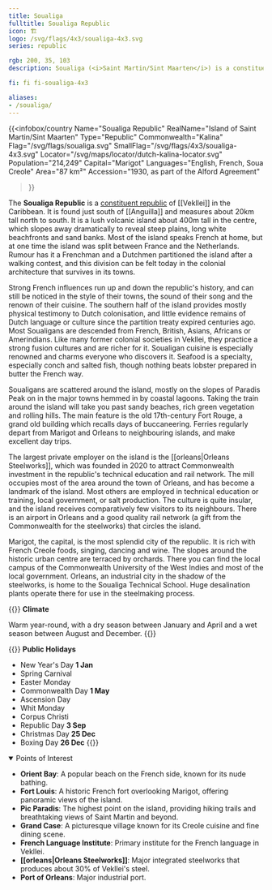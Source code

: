 ```yaml
---
title: Soualiga
fulltitle: Soualiga Republic
icon: 🏗️
logo: /svg/flags/4x3/soualiga-4x3.svg
series: republic

rgb: 200, 35, 103
description: Soualiga (<i>Saint Martin/Sint Maarten</i>) is a constituent republic of Vekllei located in the Lesser Antilles of the Caribbean Sea.

fi: fi fi-soualiga-4x3

aliases:
- /soualiga/
---
```

{{<infobox/country
	 Name="Soualiga Republic"
	 RealName="Island of Saint Martin/Sint Maarten"
	 Type="Republic"
	 Commonwealth="Kalina"
	 Flag="/svg/flags/soualiga.svg"
	 SmallFlag="/svg/flags/4x3/soualiga-4x3.svg"
	 Locator="/svg/maps/locator/dutch-kalina-locator.svg"
	 Population="214,249"
	 Capital="Marigot"
	 Languages="English, French, Soua Creole"
	 Area="87 km²"
	 Accession="1930, as part of the Alford Agreement"
 >}}

The <span class="fi fi-soualiga-4x3"></span> **Soualiga Republic** is a [constituent republic](/republics/) of [[Vekllei]] in the Caribbean. It is found just south of [[Anguilla]] and measures about 20km tall north to south. It is a lush volcanic island about 400m tall in the centre, which slopes away dramatically to reveal steep plains, long white beachfronts and sand banks. Most of the island speaks French at home, but at one time the island was split between France and the Netherlands. Rumour has it a Frenchman and a Dutchmen partitioned the island after a walking contest, and this division can be felt today in the colonial architecture that survives in its towns.

Strong French influences run up and down the republic's history, and can still be noticed in the style of their towns, the sound of their song and the renown of their cuisine. The southern half of the island provides mostly physical testimony to Dutch colonisation, and little evidence remains of Dutch language or culture since the partition treaty expired centuries ago. Most Soualigans are descended from French, British, Asians, Africans or Amerindians. Like many former colonial societies in Vekllei, they practice a strong fusion cultures and are richer for it. Soualigan cuisine is especially renowned and charms everyone who discovers it. Seafood is a specialty, especially conch and salted fish, though nothing beats lobster prepared in butter the French way.

Soualigans are scattered around the island, mostly on the slopes of Paradis Peak on in the major towns hemmed in by coastal lagoons. Taking the train around the island will take you past sandy beaches, rich green vegetation and rolling hills. The main feature is the old 17th-century Fort Rouge, a grand old building which recalls days of buccaneering. Ferries regularly depart from Marigot and Orleans to neighbouring islands, and make excellent day trips.

The largest private employer on the island is the [[orleans|Orleans Steelworks]], which was founded in 2020 to attract Commonwealth investment in the republic's technical education and rail network. The mill occupies most of the area around the town of Orleans, and has become a landmark of the island. Most others are employed in technical education or training, local government, or salt production. The culture is quite insular, and the island receives comparatively few visitors to its neighbours. There is an airport in Orleans and a good quality rail network (a gift from the Commonwealth for the steelworks) that circles the island. 

Marigot, the capital, is the most splendid city of the republic. It is rich with French Creole foods, singing, dancing and wine. The slopes around the historic urban centre are terraced by orchards. There you can find the local campus of the Commonwealth University of the West Indies and most of the local government. Orleans, an industrial city in the shadow of the steelworks, is home to the Soualiga Technical School. Huge desalination plants operate there for use in the steelmaking process.

{{<note table>}}
**Climate**

Warm year-round, with a dry season between January and April and a wet season between August and December.
{{</note>}}

{{<note table>}}
**Public Holidays**

* New Year's Day **1 Jan**
* Spring Carnival
* Easter Monday
* Commonwealth Day **1 May**
* Ascension Day
* Whit Monday
* Corpus Christi
* Republic Day **3 Sep**
* Christmas Day **25 Dec**
* Boxing Day **26 Dec**
{{</note>}}

<details open>
<summary>Points of Interest</summary>
 
- **Orient Bay**: A popular beach on the French side, known for its nude bathing.  
- **Fort Louis**: A historic French fort overlooking Marigot, offering panoramic views of the island.  
- **Pic Paradis**: The highest point on the island, providing hiking trails and breathtaking views of Saint Martin and beyond.   
- **Grand Case**: A picturesque village known for its Creole cuisine and fine dining scene.  
- **French Language Institute**: Primary institute for the French language in Vekllei.
- **[[orleans|Orleans Steelworks]]**: Major integrated steelworks that produces about 30% of Vekllei's steel.
- **Port of Orleans**: Major industrial port.  
</details>



